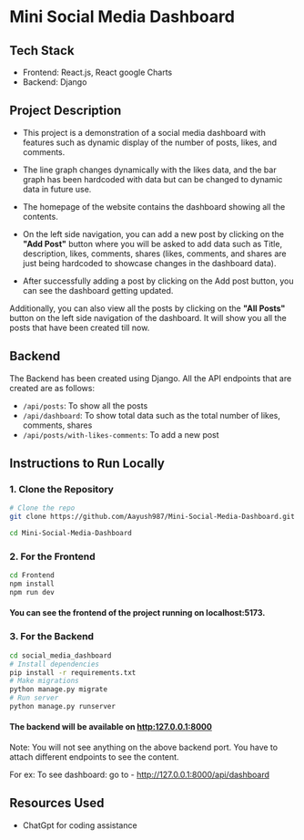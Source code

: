 # Mini Social Media Dashboard

## Tech Stack
- Frontend: React.js, React google Charts
- Backend: Django

## Project Description
- This project is a demonstration of a social media dashboard with features such as dynamic display of the number of posts, likes, and comments. 
- The line graph changes dynamically with the likes data, and the bar graph has been hardcoded with data but can be changed to dynamic data in future use.

- The homepage of the website contains the dashboard showing all the contents.
 - On the left side navigation, you can add a new post by clicking on the **"Add Post"** button where you will be asked to add data such as Title, description, likes, comments, shares (likes, comments, and shares are just being hardcoded to showcase changes in the dashboard data). 
 - After successfully adding a post by clicking on the Add post button, you can see the dashboard getting updated.

Additionally, you can also view all the posts by clicking on the **"All Posts"** button on the left side navigation of the dashboard. It will show you all the posts that have been created till now.

## Backend

The Backend has been created using Django. All the API endpoints that are created are as follows:

- `/api/posts`: To show all the posts
- `/api/dashboard`: To show total data such as the total number of likes, comments, shares
- `/api/posts/with-likes-comments`: To add a new post

## Instructions to Run Locally

### 1. Clone the Repository

```bash
# Clone the repo
git clone https://github.com/Aayush987/Mini-Social-Media-Dashboard.git

cd Mini-Social-Media-Dashboard

```

### 2. For the Frontend
```bash
cd Frontend
npm install
npm run dev
```

#### You can see the frontend of the project running on localhost:5173.

### 3. For the Backend 


```bash
cd social_media_dashboard
# Install dependencies
pip install -r requirements.txt
# Make migrations
python manage.py migrate
# Run server
python manage.py runserver

```
#### The backend will be available on   [http:127.0.0.1:8000](http://127.0.0.1:8000/)

Note: You will not see anything on the above backend port. You have to attach different endpoints to see the content.

For ex: To see dashboard:
  go to - http://127.0.0.1:8000/api/dashboard



## Resources Used
-  ChatGpt for coding assistance